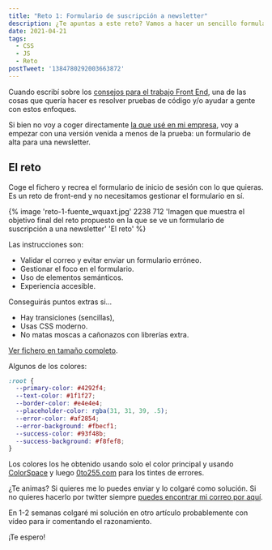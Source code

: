 ```yaml
---
title: "Reto 1: Formulario de suscripción a newsletter"
description: ¿Te apuntas a este reto? Vamos a hacer un sencillo formulario.
date: 2021-04-21
tags:
  - CSS
  - JS
  - Reto
postTweet: '1384780292003663872'
---
```


Cuando escribí sobre los [consejos para el trabajo Front End](/posts/consejos-para-aplicar-trabajo-front-end/), una de las cosas que quería hacer es resolver pruebas de código y/o ayudar a gente con estos enfoques.

Si bien no voy a coger directamente [la que usé en mi empresa](https://github.com/firstandthird/frontend-challenge), voy a empezar con una versión venida a menos de la prueba: un formulario de alta para una newsletter.

## El reto

Coge el fichero y recrea el formulario de inicio de sesión con lo que quieras. Es un reto de front-end y no necesitamos gestionar el formulario en sí.

{% image 'reto-1-fuente_wquaxt.jpg' 2238 712 'Imagen que muestra el objetivo final del reto propuesto en la que se ve un formulario de suscripción a una newsletter' 'El reto' %}

Las instrucciones son:

* Validar el correo y evitar enviar un formulario erróneo.
* Gestionar el foco en el formulario.
* Uso de elementos semánticos.
* Experiencia accesible.

Conseguirás puntos extras si...

* Hay transiciones (sencillas),
* Usas CSS moderno.
* No matas moscas a cañonazos con librerías extra.

[Ver fichero en tamaño completo](https://res.cloudinary.com/antonio-laguna/image/upload/v1624245483/antonio.laguna/reto-1-fuente_wquaxt.jpg).

Algunos de los colores:

```css
:root {
  --primary-color: #4292f4;
  --text-color: #1f1f27;
  --border-color: #e4e4e4;
  --placeholder-color: rgba(31, 31, 39, .5);
  --error-color: #af2854;
  --error-background: #fbecf1;
  --success-color: #93f48b;
  --success-background: #f8fef8;
}
```

Los colores los he obtenido usando solo el color principal y usando [ColorSpace](https://mycolor.space/?hex=%234292F4&sub=1) y luego [0to255.com](https://www.0to255.com/) para los tintes de errores.

¿Te animas? Si quieres me lo puedes enviar y lo colgaré como solución. Si no quieres hacerlo por twitter siempre [puedes encontrar mi correo por aquí](https://antonio.laguna.es/sobre-mi/).

En 1-2 semanas colgaré mi solución en otro artículo probablemente con vídeo para ir comentando el razonamiento.

¡Te espero!
